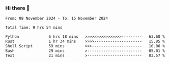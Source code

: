 ### Hi there 👋

<!--
**ututono/ututono** is a ✨ _special_ ✨ repository because its `README.md` (this file) appears on your GitHub profile.

Here are some ideas to get you started:

- 🔭 I’m currently working on ...
- 🌱 I’m currently learning ...
- 👯 I’m looking to collaborate on ...
- 🤔 I’m looking for help with ...
- 💬 Ask me about ...
- 📫 How to reach me: ...
- 😄 Pronouns: ...
- ⚡ Fun fact: ...
-->



<!--START_SECTION:waka-->

```txt
From: 08 November 2024 - To: 15 November 2024

Total Time: 9 hrs 54 mins

Python             6 hrs 18 mins   >>>>>>>>>>>>>>>>---------   63.60 %
Rust               1 hr 34 mins    >>>>---------------------   15.85 %
Shell Script       59 mins         >>>----------------------   10.06 %
Bash               29 mins         >------------------------   05.01 %
Text               21 mins         >------------------------   03.57 %
```

<!--END_SECTION:waka-->
